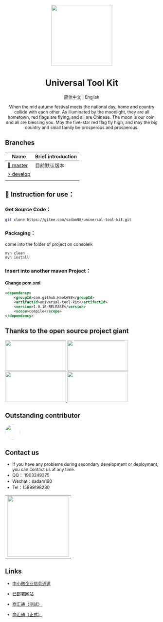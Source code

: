 <div align="center"><img width="200" src="http://p.umiware.com/img/nav_logo.3ff5839f.png"/>
<h1> Universal Tool Kit </h1>

[简体中文](./README.md) |  English

<p>
When the mid autumn festival meets the national day, home and country collide with each other. As illuminated by the moonlight, they are all hometown, red flags are flying, and all are Chinese. The moon is our coin, and all are blessing you. May the five-star red flag fly high, and may the big country and small family be prosperous and prosperous.
</p>
</div>

## Branches

| Name                                                                                        | Brief introduction                                                   |
| -------------------------------------------------------------------------------------------|-------------------------------------------------------|
| [🚀 master](https://gitee.com/sadam98/universal-tool-kit.git)                | 目前默认版本 |
| [⚡ develop ](https://gitee.com/sadam98/universal-tool-kit.git/tree/develop/) |        |


## 🌱 Instruction for use：

### Get Source Code：
```bash
git clone https://gitee.com/sadam98/universal-tool-kit.git
```
### Packaging：
come into the folder of project on consolelk
```bash
mvn clean
mvn install
```
### Insert into another maven Project：
#### Change pom.xml
```xml
<dependency>
    <groupId>com.github.Haoke98</groupId>
    <artifactId>universal-tool-kit</artifactId>
    <version>1.0.18-RELEASE</version>
    <scope>compile</scope>
</dependency>
```


## Thanks to the open source project giant

<a title="SpringBoot" href="https://spring.io/" target="_blank">
<img width="200" height="100" src="https://spring.io/images/spring-logo-9146a4d3298760c2e7e49595184e1975.svg"/>
</a>
<a title="Swagger" href="https://swagger.io/" target="_blank">
<img width="200" height="100" src="https://static1.smartbear.co/swagger/media/assets/images/swagger_logo.svg"/>
</a>
<a title="ElasticSearch" href="https://www.elastic.co" target="_blank">
<img width="200" height="100" src="https://images.contentstack.io/v3/assets/bltefdd0b53724fa2ce/blt280217a63b82a734/5bbdaacf63ed239936a7dd56/elastic-logo.svg"/>
</a>
<a title="Redis" href="https://redis.io/" target="_blank">
<img width="200" height="100" src="https://redis.io/images/redis-white.png"/>
</a>

## Outstanding contributor

<a href="https://gitee.com/sadam98" target="_blank">
  <img width="50px" style="border-radius:999px" src="https://portrait.gitee.com/uploads/avatars/user/1882/5648408_sadam98_1580052770.png!avatar200"/>
</a>

## Contact us

- If you have any problems during secondary development or deployment, you can contact us at any time.
- QQ： 1903249375
- Wechat：sadam190
- Tel：15899198230

<table>
<tr>
<td>
<img width="200px" src="http://59.110.225.84/static/sdm/qr_qq.png">
</td>
</tr>
</table>

## Links
- [中小微企业信息通道](https://www.umiware.com/)

- [已部署网站](https://p.xjip.info/)

- [商汇通（测试）](https://sh.umiware.com/)

- [商汇通（正式）](https://sh.xjip.info/)
